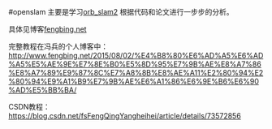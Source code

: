 #openslam
主要是学习[orb_slam2](https://github.com/raulmur/ORB_SLAM2) 根据代码和论文进行一步步的分析。

具体见博客[fengbing.net](http://www.fengbing.net)

完整教程在冯兵的个人博客中：
http://www.fengbing.net/2015/08/02/%E4%B8%80%E6%AD%A5%E6%AD%A5%E5%AE%9E%E7%8E%B0%E5%8D%95%E7%9B%AE%E8%A7%86%E8%A7%89%E9%87%8C%E7%A8%8B%E8%AE%A11%E2%80%94%E2%80%94%E9%A1%B9%E7%9B%AE%E6%A1%86%E6%9E%B6%E6%90%AD%E5%BB%BA/

CSDN教程：https://blog.csdn.net/fsFengQingYangheihei/article/details/73572856
